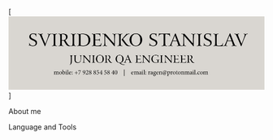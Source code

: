 [![Header](https://github.com/cyberserk/cyberserk/blob/main/assets/header.jpg)]

About me

Language and Tools